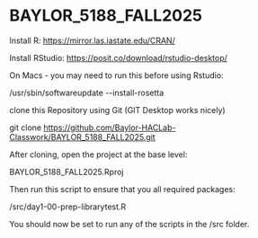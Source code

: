 # BAYLOR_5188_FALL2025

Install R: https://mirror.las.iastate.edu/CRAN/

Install RStudio: https://posit.co/download/rstudio-desktop/

On Macs - you may need to run this before using Rstudio:

/usr/sbin/softwareupdate --install-rosetta

clone this Repository using Git (GIT Desktop works nicely)

git clone https://github.com/Baylor-HACLab-Classwork/BAYLOR_5188_FALL2025.git


After cloning, open the project at the base level: 

BAYLOR_5188_FALL2025.Rproj

Then run this script to ensure that you all required packages:

/src/day1-00-prep-librarytest.R

You should now be set to run any of the scripts in the /src folder.
